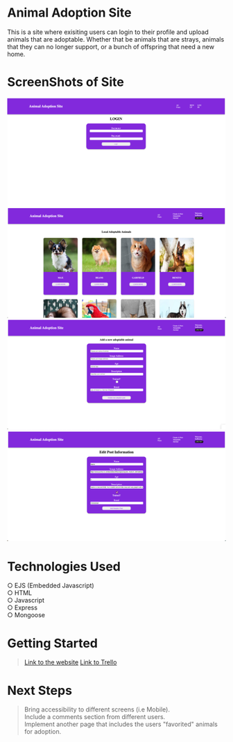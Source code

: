 # Animal Adoption Site
This is a site where exisiting users can login to their profile and upload animals that are adoptable. Whether that be animals that are strays, animals that they can no longer support, or a bunch of offspring that need a new home.  

# ScreenShots of Site
<img src="/Login.png">
<img src="/Homepage .png">
<img src="/New.png">
<img src="/Edit.png">

# Technologies Used
○ EJS (Embedded Javascript) <br>
○ HTML <br>
○ Javascript <br>
○ Express <br>
○ Mongoose <br>

# Getting Started 
> [Link to the website](https://projecttwo-adoptionsite-a5dc6a51c07e.herokuapp.com/sessions/new)
> <a href="https://trello.com/b/ZSAnKCV1/project-2">Link to Trello</a>
# Next Steps
> Bring accessibility to different screens (i.e Mobile). <br>
> Include a comments section from different users. <br>
> Implement another page that includes the users "favorited" animals for adoption. <br>
